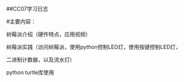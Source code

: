 ##CC07学习日志

#主要内容：

树莓派介绍（硬件特点，应用视频）

树莓派实践（访问树莓派，使用python控制LED灯，使用按键控制LED灯，

二进制计数器，以及流水灯）

python turtle库使用



